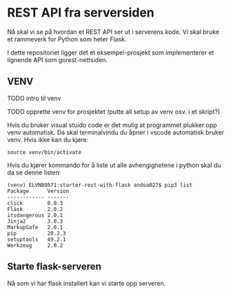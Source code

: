 # REST API fra serversiden

Nå skal vi se på hvordan et REST API ser ut i serverens kode. Vi skal bruke et rammeverk for Python som heter Flask.

I dette repositoriet ligger det et eksempel-prosjekt som implementerer et lignende API som gorest-nettsiden. 


## VENV

TODO intro til venv

TODO opprette venv for prosjektet (putte all setup av venv osv. i et skript?)

Hvis du bruker visual stuido code er det mulig at programmet plukker opp venv automatisk. Da skal terminalvindu du åpner i vscode automatisk bruker venv. Hvis ikke kan du kjøre:

```
source venv/bin/activate
```

Hvis du kjører kommando for å liste ut alle avhengighetene i python skal du da se denne listen:
```
(venv) ELVNB9571:starter-rest-with-flask andoa027$ pip3 list
Package      Version
------------ -------
click        8.0.3
Flask        2.0.2
itsdangerous 2.0.1
Jinja2       3.0.3
MarkupSafe   2.0.1
pip          20.2.3
setuptools   49.2.1
Werkzeug     2.0.2
```

## Starte flask-serveren

Nå som vi har flask installert kan vi starte opp serveren.